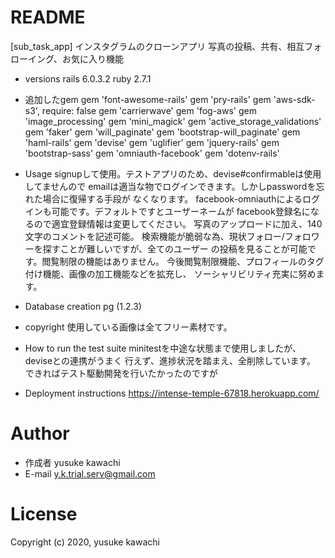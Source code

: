 # README
[sub_task_app]
インスタグラムのクローンアプリ
写真の投稿、共有、相互フォローイング、お気に入り機能

* versions
  rails 6.0.3.2
  ruby  2.7.1

* 追加したgem
  gem 'font-awesome-rails'
  gem 'pry-rails'
  gem 'aws-sdk-s3', require: false
  gem 'carrierwave'
  gem 'fog-aws'
  gem 'image_processing'
  gem 'mini_magick'
  gem 'active_storage_validations'
  gem 'faker'
  gem 'will_paginate'
  gem 'bootstrap-will_paginate'
  gem 'haml-rails'
  gem 'devise'
  gem 'uglifier'
  gem 'jquery-rails'
  gem 'bootstrap-sass'
  gem 'omniauth-facebook'
  gem 'dotenv-rails'

* Usage
  signupして使用。テストアプリのため、devise#confirmableは使用してませんので
  emailは適当な物でログインできます。しかしpasswordを忘れた場合に復帰する手段が
  なくなります。
  facebook-omniauthによるログインも可能です。デフォルトですとユーザーネームが
  facebook登録名になるので適宜登録情報は変更してください。
  写真のアップロードに加え、140文字のコメントを記述可能。
  検索機能が脆弱な為、現状フォロー/フォロワーを探すことが難しいですが、全てのユーザー
  の投稿を見ることが可能です。閲覧制限の機能はありません。
  今後閲覧制限機能、プロフィールのタグ付け機能、画像の加工機能などを拡充し、
  ソーシャリビリティ充実に努めます。

* Database creation
  pg (1.2.3)

* copyright
  使用している画像は全てフリー素材です。

* How to run the test suite
  minitestを中途な状態まで使用しましたが、deviseとの連携がうまく
  行えず、進捗状況を踏まえ、全削除しています。
  できればテスト駆動開発を行いたかったのですが

* Deployment instructions
  https://intense-temple-67818.herokuapp.com/

# Author
* 作成者  yusuke kawachi
* E-mail y.k.trial.serv@gmail.com
 
# License
Copyright (c) 2020, yusuke kawachi
